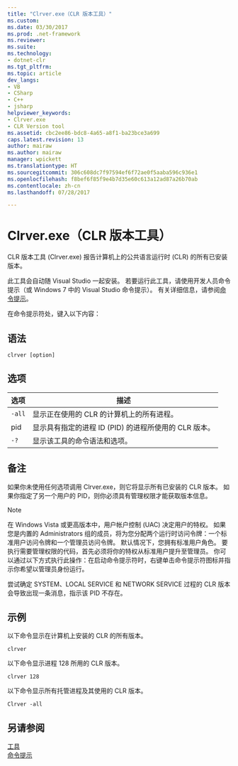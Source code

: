 ```yaml
---
title: "Clrver.exe（CLR 版本工具）"
ms.custom: 
ms.date: 03/30/2017
ms.prod: .net-framework
ms.reviewer: 
ms.suite: 
ms.technology:
- dotnet-clr
ms.tgt_pltfrm: 
ms.topic: article
dev_langs:
- VB
- CSharp
- C++
- jsharp
helpviewer_keywords:
- Clrver.exe
- CLR Version tool
ms.assetid: cbc2ee86-bdc8-4a65-a8f1-ba23bce3a699
caps.latest.revision: 13
author: mairaw
ms.author: mairaw
manager: wpickett
ms.translationtype: HT
ms.sourcegitcommit: 306c608dc7f97594ef6f72ae0f5aaba596c936e1
ms.openlocfilehash: f8bef6f85f9e4b7d35e60c613a12ad87a26b70ab
ms.contentlocale: zh-cn
ms.lasthandoff: 07/28/2017

---
```

# <a name="clrverexe-clr-version-tool"></a>Clrver.exe（CLR 版本工具）
CLR 版本工具 (Clrver.exe) 报告计算机上的公共语言运行时 (CLR) 的所有已安装版本。  
  
 此工具会自动随 Visual Studio 一起安装。 若要运行此工具，请使用开发人员命令提示（或 Windows 7 中的 Visual Studio 命令提示）。 有关详细信息，请参阅[命令提示](../../../docs/framework/tools/developer-command-prompt-for-vs.md)。  
  
 在命令提示符处，键入以下内容：  
  
## <a name="syntax"></a>语法  
  
```  
clrver [option]  
```  
  
## <a name="options"></a>选项  
  
|选项|描述|  
|------------|-----------------|  
|`-all`|显示正在使用的 CLR 的计算机上的所有进程。|  
|pid|显示具有指定的进程 ID (PID) 的进程所使用的 CLR 版本。|  
|`-?`|显示该工具的命令语法和选项。|  
  
## <a name="remarks"></a>备注  
 如果你未使用任何选项调用 Clrver.exe，则它将显示所有已安装的 CLR 版本。 如果你指定了另一个用户的 PID，则你必须具有管理权限才能获取版本信息。  
  
> [!NOTE]
>  在 Windows Vista 或更高版本中，用户帐户控制 (UAC) 决定用户的特权。 如果您是内置的 Administrators 组的成员，将为您分配两个运行时访问令牌：一个标准用户访问令牌和一个管理员访问令牌。 默认情况下，您拥有标准用户角色。 要执行需要管理权限的代码，首先必须将你的特权从标准用户提升至管理员。 你可以通过以下方式执行此操作：在启动命令提示符时，右键单击命令提示符图标并指示你希望以管理员身份运行。  
  
 尝试确定 SYSTEM、LOCAL SERVICE 和 NETWORK SERVICE 过程的 CLR 版本会导致出现一条消息，指示该 PID 不存在。  
  
## <a name="examples"></a>示例  
 以下命令显示在计算机上安装的 CLR 的所有版本。  
  
 `clrver`  
  
 以下命令显示进程 128 所用的 CLR 版本。  
  
 `clrver 128`  
  
 以下命令显示所有托管进程及其使用的 CLR 版本。  
  
 `Clrver -all`  
  
## <a name="see-also"></a>另请参阅  
 [工具](../../../docs/framework/tools/index.md)   
 [命令提示](../../../docs/framework/tools/developer-command-prompt-for-vs.md)


